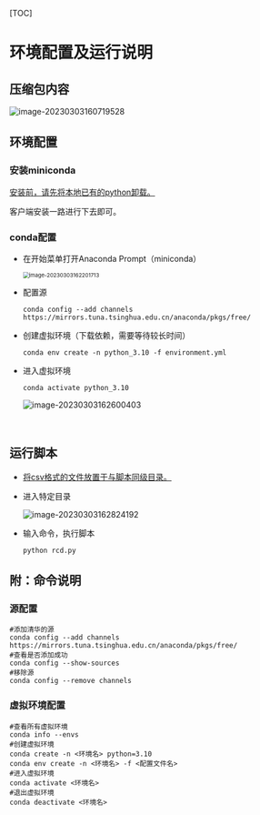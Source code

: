 [TOC]

# 环境配置及运行说明

## 压缩包内容

![image-20230303160719528](E:\typora_files\rcd日志解析\环境配置及运行说明.assets\image-20230303160719528.png)



## 环境配置

### 安装miniconda

<u>安装前，请先将本地已有的python卸载。</u>

客户端安装一路进行下去即可。

### conda配置

- 在开始菜单打开Anaconda Prompt（miniconda）

  <img src="E:\typora_files\rcd日志解析\环境配置及运行说明.assets\image-20230303162201713.png" alt="image-20230303162201713" style="zoom: 67%;" />

- 配置源

  ```shell
  conda config --add channels https://mirrors.tuna.tsinghua.edu.cn/anaconda/pkgs/free/
  ```

- 创建虚拟环境（下载依赖，需要等待较长时间）

  ```shell
  conda env create -n python_3.10 -f environment.yml
  ```

- 进入虚拟环境

  ```shell
  conda activate python_3.10
  ```

  ![image-20230303162600403](E:\typora_files\rcd日志解析\环境配置及运行说明.assets\image-20230303162600403.png)

​		

## 运行脚本

- <u>将csv格式的文件放置于与脚本同级目录。</u>

- 进入特定目录

  ![image-20230303162824192](E:\typora_files\rcd日志解析\环境配置及运行说明.assets\image-20230303162824192.png)

- 输入命令，执行脚本

  ```shell
  python rcd.py
  ```

## 附：命令说明

### 源配置

```
#添加清华的源
conda config --add channels https://mirrors.tuna.tsinghua.edu.cn/anaconda/pkgs/free/
#查看是否添加成功
conda config --show-sources
#移除源
conda config --remove channels
```

### 虚拟环境配置

```
#查看所有虚拟环境
conda info --envs
#创建虚拟环境
conda create -n <环境名> python=3.10
conda env create -n <环境名> -f <配置文件名>
#进入虚拟环境
conda activate <环境名>
#退出虚拟环境
conda deactivate <环境名>
```

